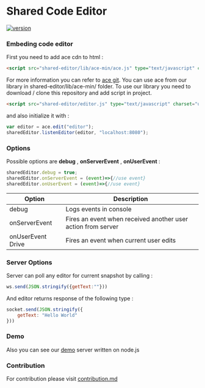 # Shared Code Editor
[![version](https://img.shields.io/badge/version-1.0.0-green.svg)](https://semver.org)
### Embeding code editor
First you need to add ace cdn to html :
```html
<script src="shared-editor/lib/ace-min/ace.js" type="text/javascript" charset="utf-8"></script>
```
For more information you can refer to [ace git](https://github.com/ajaxorg/ace).
You can use ace from our library in shared-editor/lib/ace-min/ folder.
To use our library you need to download / clone this repository and add script in project.
```html
<script src="shared-editor/editor.js" type="text/javascript" charset="utf-8"></script>
```
and also initialize it with :
```javascript
var editor = ace.edit("editor");
sharedEditor.listenEditor(editor, "localhost:8080");
```

### Options
Possible options are **debug** , **onServerEvent** , **onUserEvent** :
```javascript
sharedEditor.debug = true;
sharedEditor.onServerEvent = (event)=>{//use event}
sharedEditor.onUserEvent = (event)=>{//use event}
```
| Option | Description |
| ------ | ------ |
| debug | Logs events in console|
| onServerEvent | Fires an event when received another user action from server |
| onUserEvent Drive | Fires an event when current user edits|

### Server Options 
Server can poll any editor for current snapshot by calling : 
```javascript
ws.send(JSON.stringify({getText:""}))
```
And editor returns response of the following type :
```javascript
socket.send(JSON.stringify({
    getText: "Hello World"
}))
```
### Demo
Also you can see our [demo](https://github.com/iSharedCodeEditor/shared-code-editor/tree/master/demo) server written on node.js

### Contribution
For contribution please visit  [contribution.md](https://github.com/iSharedCodeEditor/shared-code-editor/tree/master/demo)



